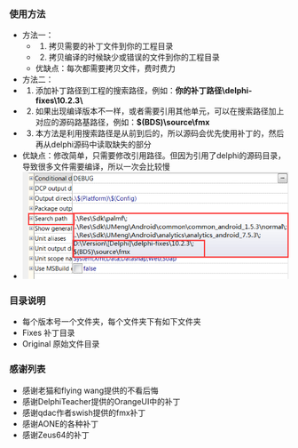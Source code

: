 ### 使用方法
-   方法一：
	-  1. 拷贝需要的补丁文件到你的工程目录
	-  2. 拷贝编译的时候缺少或错误的文件到你的工程目录
	-  优缺点：每次都需要拷贝文件，费时费力
-   方法二：
  -  1. 添加补丁路径到工程的搜索路径，例如：**你的补丁路径\delphi-fixes\10.2.3\\**
  -  2. 如果出现编译版本不一样，或者需要引用其他单元，可以在搜索路径加上对应的源码路基路径，例如：**$(BDS)\source\fmx**
  -  3. 本方法是利用搜索路径是从前到后的，所以源码会优先使用补丁的，然后再从delphi源码中读取缺失的部分
  -  优缺点：修改简单，只需要修改引用路径。但因为引用了delphi的源码目录，导致很多文件需要编译，所以一次会比较慢
  -  ![Usage](Help/Usage.png)

###  目录说明
-  每个版本号一个文件夹，每个文件夹下有如下文件夹
-  Fixes 补丁目录
-  Original 原始文件目录

###  感谢列表
-   感谢老猫和flying wang提供的不看后悔
-   感谢DelphiTeacher提供的OrangeUI中的补丁
-   感谢qdac作者swish提供的fmx补丁
-   感谢AONE的各种补丁
-   感谢Zeus64的补丁